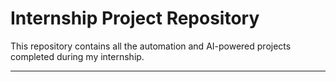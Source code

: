 # Internship Project Repository

This repository contains all the automation and AI-powered projects completed during my internship.

---


